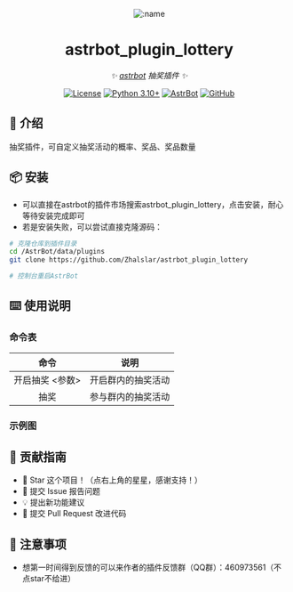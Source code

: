 
<div align="center">

![:name](https://count.getloli.com/@astrbot_plugin_lottery?name=astrbot_plugin_lottery&theme=minecraft&padding=6&offset=0&align=top&scale=1&pixelated=1&darkmode=auto)

# astrbot_plugin_lottery

_✨ [astrbot](https://github.com/AstrBotDevs/AstrBot) 抽奖插件 ✨_  

[![License](https://img.shields.io/badge/License-MIT-green.svg)](https://opensource.org/licenses/MIT)
[![Python 3.10+](https://img.shields.io/badge/Python-3.10%2B-blue.svg)](https://www.python.org/)
[![AstrBot](https://img.shields.io/badge/AstrBot-3.4%2B-orange.svg)](https://github.com/Soulter/AstrBot)
[![GitHub](https://img.shields.io/badge/作者-Zhalslar-blue)](https://github.com/Zhalslar)

</div>

## 🤝 介绍

抽奖插件，可自定义抽奖活动的概率、奖品、奖品数量

## 📦 安装

- 可以直接在astrbot的插件市场搜索astrbot_plugin_lottery，点击安装，耐心等待安装完成即可
- 若是安装失败，可以尝试直接克隆源码：

```bash
# 克隆仓库到插件目录
cd /AstrBot/data/plugins
git clone https://github.com/Zhalslar/astrbot_plugin_lottery

# 控制台重启AstrBot
```

## ⌨️ 使用说明

### 命令表

|     命令      |                    说明                    |
|:-------------:|:-----------------------------------------------:|
| 开启抽奖 <参数>   | 开启群内的抽奖活动  |
| 抽奖   | 参与群内的抽奖活动  |

### 示例图

## 👥 贡献指南

- 🌟 Star 这个项目！（点右上角的星星，感谢支持！）
- 🐛 提交 Issue 报告问题
- 💡 提出新功能建议
- 🔧 提交 Pull Request 改进代码

## 📌 注意事项

- 想第一时间得到反馈的可以来作者的插件反馈群（QQ群）：460973561（不点star不给进）
